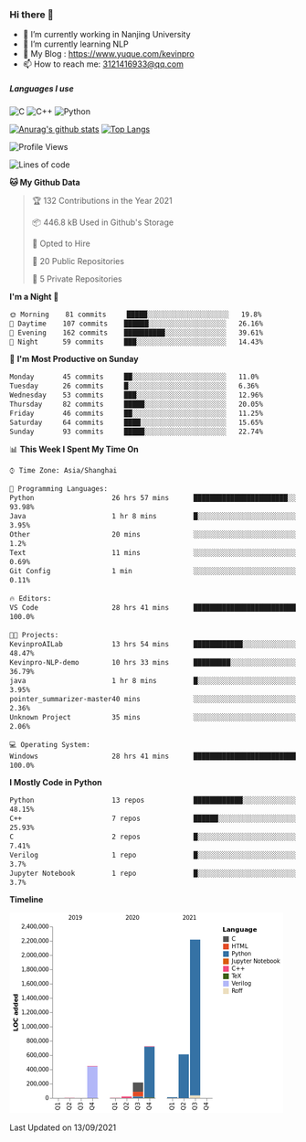 ### Hi there 👋

- 🔭 I’m currently working in Nanjing University
- 🌱 I’m currently learning NLP
- 👯 My Blog : https://www.yuque.com/kevinpro
- 📫 How to reach me: 3121416933@qq.com

##### Languages I use
![C](https://img.shields.io/badge/-C-000000?style=flat&logo=c)
![C++](https://img.shields.io/badge/-C++-000000?style=flat&logo=c%2B%2B)
![Python](https://img.shields.io/badge/-Python-000000?style=flat&logo=python)

[![Anurag's github stats](https://github-readme-stats.vercel.app/api?username=Ricardokevins)](https://github.com/anuraghazra/github-readme-stats)
[![Top Langs](https://github-readme-stats.vercel.app/api/top-langs/?username=Ricardokevins)](https://github.com/anuraghazra/github-readme-stats)

<!--START_SECTION:waka-->
![Profile Views](http://img.shields.io/badge/Profile%20Views-1-blue)

![Lines of code](https://img.shields.io/badge/From%20Hello%20World%20I%27ve%20Written-4.3%20million%20lines%20of%20code-blue)

**🐱 My Github Data** 

> 🏆 132 Contributions in the Year 2021
 > 
> 📦 446.8 kB Used in Github's Storage 
 > 
> 💼 Opted to Hire
 > 
> 📜 20 Public Repositories 
 > 
> 🔑 5 Private Repositories  
 > 
**I'm a Night 🦉** 

```text
🌞 Morning    81 commits     █████░░░░░░░░░░░░░░░░░░░░   19.8% 
🌆 Daytime    107 commits    ██████░░░░░░░░░░░░░░░░░░░   26.16% 
🌃 Evening    162 commits    ██████████░░░░░░░░░░░░░░░   39.61% 
🌙 Night      59 commits     ███░░░░░░░░░░░░░░░░░░░░░░   14.43%

```
📅 **I'm Most Productive on Sunday** 

```text
Monday       45 commits     ██░░░░░░░░░░░░░░░░░░░░░░░   11.0% 
Tuesday      26 commits     █░░░░░░░░░░░░░░░░░░░░░░░░   6.36% 
Wednesday    53 commits     ███░░░░░░░░░░░░░░░░░░░░░░   12.96% 
Thursday     82 commits     █████░░░░░░░░░░░░░░░░░░░░   20.05% 
Friday       46 commits     ██░░░░░░░░░░░░░░░░░░░░░░░   11.25% 
Saturday     64 commits     ████░░░░░░░░░░░░░░░░░░░░░   15.65% 
Sunday       93 commits     █████░░░░░░░░░░░░░░░░░░░░   22.74%

```


📊 **This Week I Spent My Time On** 

```text
⌚︎ Time Zone: Asia/Shanghai

💬 Programming Languages: 
Python                   26 hrs 57 mins      ███████████████████████░░   93.98% 
Java                     1 hr 8 mins         █░░░░░░░░░░░░░░░░░░░░░░░░   3.95% 
Other                    20 mins             ░░░░░░░░░░░░░░░░░░░░░░░░░   1.2% 
Text                     11 mins             ░░░░░░░░░░░░░░░░░░░░░░░░░   0.69% 
Git Config               1 min               ░░░░░░░░░░░░░░░░░░░░░░░░░   0.11%

🔥 Editors: 
VS Code                  28 hrs 41 mins      █████████████████████████   100.0%

🐱‍💻 Projects: 
KevinproAILab            13 hrs 54 mins      ████████████░░░░░░░░░░░░░   48.47% 
Kevinpro-NLP-demo        10 hrs 33 mins      █████████░░░░░░░░░░░░░░░░   36.79% 
java                     1 hr 8 mins         █░░░░░░░░░░░░░░░░░░░░░░░░   3.95% 
pointer_summarizer-master40 mins             ░░░░░░░░░░░░░░░░░░░░░░░░░   2.36% 
Unknown Project          35 mins             ░░░░░░░░░░░░░░░░░░░░░░░░░   2.06%

💻 Operating System: 
Windows                  28 hrs 41 mins      █████████████████████████   100.0%

```

**I Mostly Code in Python** 

```text
Python                   13 repos            ████████████░░░░░░░░░░░░░   48.15% 
C++                      7 repos             ██████░░░░░░░░░░░░░░░░░░░   25.93% 
C                        2 repos             █░░░░░░░░░░░░░░░░░░░░░░░░   7.41% 
Verilog                  1 repo              █░░░░░░░░░░░░░░░░░░░░░░░░   3.7% 
Jupyter Notebook         1 repo              █░░░░░░░░░░░░░░░░░░░░░░░░   3.7%

```


**Timeline**

![Chart not found](https://raw.githubusercontent.com/Ricardokevins/Ricardokevins/master/charts/bar_graph.png) 


 Last Updated on 13/09/2021
<!--END_SECTION:waka-->
